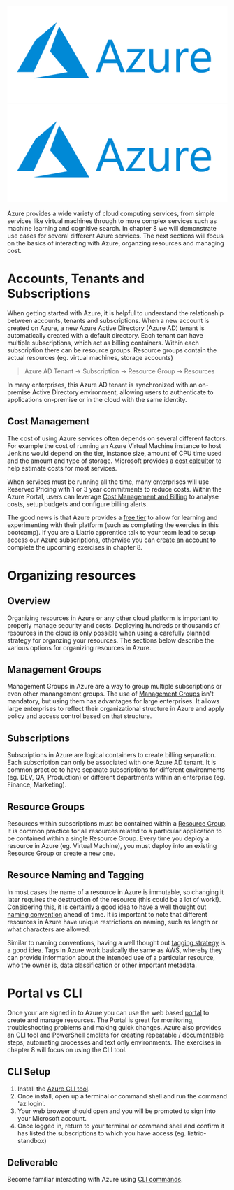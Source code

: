 ![Azure](img6/azure-logo.png ':size=400px :class=light-mode-img-center')
![Azure](img6/azure-logo.png ':size=400px :class=dark-mode-img-center')

Azure provides a wide variety of cloud computing services, from simple services like virtual machines through to more complex services such as machine learning and cognitive search. In chapter 8 we will demonstrate use cases for several different Azure services. The next sections will focus on the basics of interacting with Azure, organzing resources and managing cost.

# Accounts, Tenants and Subscriptions

When getting started with Azure, it is helpful to understand the relationship between accounts, tenants and subscriptions. When a new account is created on Azure, a new Azure Active Directory (Azure AD) tenant is automatically created with a default directory. Each tenant can have multiple subscriptions, which act as billing containers. Within each subscription there can be resource groups. Resource groups contain the actual resources (eg. virtual machines, storage accounts)

> Azure AD Tenant -> Subscription -> Resource Group -> Resources

In many enterprises, this Azure AD tenant is synchronized with an on-premise Active Directory environment, allowing users to authenticate to applications on-premise or in the cloud with the same identity.

## Cost Management

The cost of using Azure services often depends on several different factors. For example the cost of running an Azure Virtual Machine instance to host Jenkins would depend on the tier, instance size, amount of CPU time used and the amount and type of storage. Microsoft provides a [cost calcultor](https://azure.microsoft.com/en-us/pricing/calculator/) to help estimate costs for most services. 

When services must be running all the time, many enterprises will use Reserved Pricing with 1 or 3 year commitments to reduce costs. Within the Azure Portal, users can leverage [Cost Management and Billing](https://docs.microsoft.com/en-us/azure/cost-management-billing/cost-management-billing-overview) to analyse costs, setup budgets and configure billing alerts.

The good news is that Azure provides a [free tier](https://azure.microsoft.com/en-ca/free/free-account-faq/) to allow for learning and experimenting with their platform (such as completing the exercies in this bootcamp). If you are a Liatrio apprentice talk to your team lead to setup access our Azure subscriptions, otherwise you can [create an account](https://azure.microsoft.com/en-ca/free/) to complete the upcoming exercises in chapter 8.

# Organizing resources

## Overview

Organizing resources in Azure or any other cloud platform is important to properly manage security and costs. Deploying hundreds or thousands of resources in the cloud is only possible when using a carefully planned strategy for organzing your resources. The sections below describe the various options for organizing resources in Azure.

## Management Groups

Management Groups in Azure are a way to group multiple subscriptions or even other manangement groups. The use of [Management Groups](https://docs.microsoft.com/en-us/azure/cloud-adoption-framework/ready/enterprise-scale/management-group-and-subscription-organization) isn't mandatory, but using them has advantages for large enterprises. It allows large enterprises to reflect their organizational structure in Azure and apply policy and access control based on that structure.

## Subscriptions

Subscriptions in Azure are logical containers to create billing separation. Each subscription can only be associated with one Azure AD tenant. It is common practice to have separate subscriptions for different environments (eg. DEV, QA, Production) or different departments within an enterprise (eg. Finance, Marketing).

## Resource Groups

Resources within subscriptions must be contained within a [Resource Group](https://docs.microsoft.com/en-us/azure/azure-resource-manager/management/manage-resource-groups-portal). It is common practice for all resources related to a particular application to be contained within a single Resource Group. Every time you deploy a resource in Azure (eg. Virtual Machine), you must deploy into an existing Resource Group or create a new one.

## Resource Naming and Tagging

In most cases the name of a resource in Azure is immutable, so changing it later requires the destruction of the resource (this could be a lot of work!). Considering this, it is certainly a good idea to have a well thought out [naming convention](https://docs.microsoft.com/en-us/azure/cloud-adoption-framework/ready/azure-best-practices/resource-naming) ahead of time. It is important to note that different resources in Azure have unique restrictions on naming, such as length or what characters are allowed.

Similar to naming conventions, having a well thought out [tagging strategy](https://docs.microsoft.com/en-us/azure/cloud-adoption-framework/ready/azure-best-practices/resource-tagging) is a good idea. Tags in Azure work basically the same as AWS, whereby they can provide information about the intended use of a particular resource, who the owner is, data classification or other important metadata.

# Portal vs CLI

Once your are signed in to Azure you can use the web based [portal](https://portal.azure.com/) to create and manage resources. The Portal is great for monitoring, troubleshooting problems and making quick changes. Azure also provides an CLI tool and PowerShell cmdlets for creating repeatable / documentable steps, automating processes and text only environments. The exercises in chapter 8 will focus on using the CLI tool.

## CLI Setup

1. Install the [Azure CLI tool](https://docs.microsoft.com/en-us/cli/azure/install-azure-cli).
2. Once install, open up a terminal or command shell and run the command 'az login'.
3. Your web browser should open and you will be promoted to sign into your Microsoft account.
4. Once logged in, return to your terminal or command shell and confirm it has listed the subscriptions to which you have access (eg. liatrio-standbox)

## Deliverable

Become familiar interacting with Azure using [CLI commands](https://aka.ms/cli_ref).
